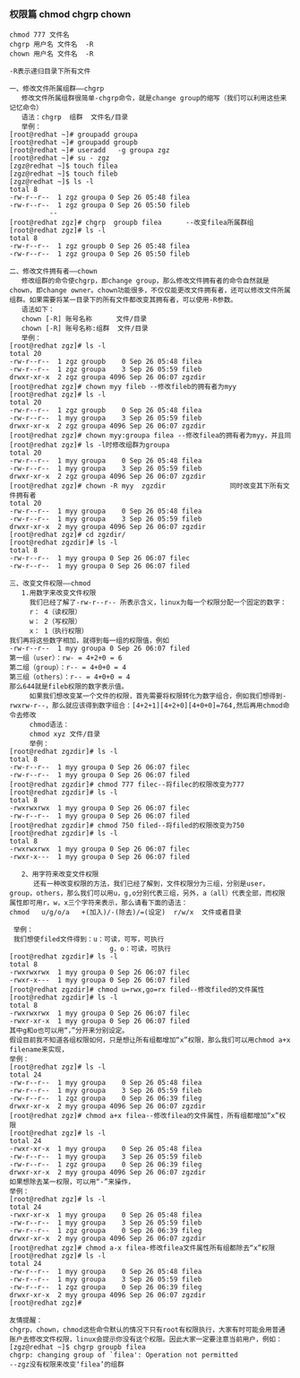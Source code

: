 ### 权限篇 chmod chgrp chown
    chmod 777 文件名
    chgrp 用户名 文件名  -R
    chown 用户名 文件名  -R
    
    -R表示递归目录下所有文件
    
    一、修改文件所属组群——chgrp
       修改文件所属组群很简单-chgrp命令，就是change group的缩写（我们可以利用这些来记忆命令）
       语法：chgrp  组群  文件名/目录 
       举例：
    [root@redhat ~]# groupadd groupa
    [root@redhat ~]# groupadd groupb
    [root@redhat ~]# useradd   -g groupa zgz
    [root@redhat ~]# su - zgz
    [zgz@redhat ~]$ touch filea
    [zgz@redhat ~]$ touch fileb
    [zgz@redhat ~]$ ls -l
    total 8
    -rw-r--r--  1 zgz groupa 0 Sep 26 05:48 filea
    -rw-r--r--  1 zgz groupa 0 Sep 26 05:50 fileb
              --
    [root@redhat zgz]# chgrp  groupb filea      --改变filea所属群组
    [root@redhat zgz]# ls -l
    total 8
    -rw-r--r--  1 zgz groupb 0 Sep 26 05:48 filea
    -rw-r--r--  1 zgz groupa 0 Sep 26 05:50 fileb
     
    二、修改文件拥有者——chown
       修改组群的命令使chgrp，即change group，那么修改文件拥有者的命令自然就是chown，即change owner。chown功能很多，不仅仅能更改文件拥有者，还可以修改文件所属组群。如果需要将某一目录下的所有文件都改变其拥有者，可以使用-R参数。
       语法如下：
       chown [-R] 账号名称      文件/目录
       chown [-R] 账号名称:组群  文件/目录
       举例：
    [root@redhat zgz]# ls -l
    total 20
    -rw-r--r--  1 zgz groupb    0 Sep 26 05:48 filea
    -rw-r--r--  1 zgz groupa    3 Sep 26 05:59 fileb
    drwxr-xr-x  2 zgz groupa 4096 Sep 26 06:07 zgzdir
    [root@redhat zgz]# chown myy fileb --修改fileb的拥有者为myy
    [root@redhat zgz]# ls -l
    total 20
    -rw-r--r--  1 zgz groupb    0 Sep 26 05:48 filea
    -rw-r--r--  1 myy groupa    3 Sep 26 05:59 fileb
    drwxr-xr-x  2 zgz groupa 4096 Sep 26 06:07 zgzdir
    [root@redhat zgz]# chown myy:groupa filea --修改filea的拥有者为myy，并且同
    [root@redhat zgz]# ls -l时修改组群为groupa
    total 20
    -rw-r--r--  1 myy groupa    0 Sep 26 05:48 filea
    -rw-r--r--  1 myy groupa    3 Sep 26 05:59 fileb
    drwxr-xr-x  2 zgz groupa 4096 Sep 26 06:07 zgzdir
    [root@redhat zgz]# chown -R myy  zgzdir                同时改变其下所有文件拥有者
    total 20
    -rw-r--r--  1 myy groupa    0 Sep 26 05:48 filea
    -rw-r--r--  1 myy groupa    3 Sep 26 05:59 fileb
    drwxr-xr-x  2 myy groupa 4096 Sep 26 06:07 zgzdir
    [root@redhat zgz]# cd zgzdir/
    [root@redhat zgzdir]# ls -l
    total 8
    -rw-r--r--  1 myy groupa 0 Sep 26 06:07 filec
    -rw-r--r--  1 myy groupa 0 Sep 26 06:07 filed
      
    三、改变文件权限——chmod
       1.用数字来改变文件权限
         我们已经了解了-rw-r--r-- 所表示含义，linux为每一个权限分配一个固定的数字：
         r： 4（读权限）
         w： 2（写权限）
         x： 1（执行权限）
    我们再将这些数字相加，就得到每一组的权限值，例如
    -rw-r--r--  1 myy groupa 0 Sep 26 06:07 filed
    第一组（user）：rw- = 4+2+0 = 6
    第二组（group）：r-- = 4+0+0 = 4
    第三组（others）：r-- = 4+0+0 = 4
    那么644就是fileb权限的数字表示值。
         如果我们想改变某一个文件的权限，首先需要将权限转化为数字组合，例如我们想得到-rwxrw-r--，那么就应该得到数字组合：[4+2+1][4+2+0][4+0+0]=764,然后再用chmod命令去修改
         chmod语法：
         chmod xyz 文件/目录
         举例：
    [root@redhat zgzdir]# ls -l
    total 8
    -rw-r--r--  1 myy groupa 0 Sep 26 06:07 filec
    -rw-r--r--  1 myy groupa 0 Sep 26 06:07 filed
    [root@redhat zgzdir]# chmod 777 filec--将filec的权限改变为777
    [root@redhat zgzdir]# ls -l
    total 8
    -rwxrwxrwx  1 myy groupa 0 Sep 26 06:07 filec
    -rw-r--r--  1 myy groupa 0 Sep 26 06:07 filed
    [root@redhat zgzdir]# chmod 750 filed--将filed的权限改变为750
    [root@redhat zgzdir]# ls -l
    total 8
    -rwxrwxrwx  1 myy groupa 0 Sep 26 06:07 filec
    -rwxr-x---  1 myy groupa 0 Sep 26 06:07 filed
       
       2、用字符来改变文件权限
          还有一种改变权限的方法，我们已经了解到，文件权限分为三组，分别是user，group，others，那么我们可以用u，g,o分别代表三组，另外，a（all）代表全部，而权限属性即可用r，w，x三个字符来表示，那么请看下面的语法：
    chmod   u/g/o/a   +(加入)/-(除去)/=(设定)  r/w/x  文件或者目录
          
     举例：
     我们想使filed文件得到：u：可读，可写，可执行
                             g，o：可读，可执行
    [root@redhat zgzdir]# ls -l
    total 8
    -rwxrwxrwx  1 myy groupa 0 Sep 26 06:07 filec
    -rwxr-x---  1 myy groupa 0 Sep 26 06:07 filed
    [root@redhat zgzdir]# chmod u=rwx,go=rx filed--修改filed的文件属性
    [root@redhat zgzdir]# ls -l
    total 8
    -rwxrwxrwx  1 myy groupa 0 Sep 26 06:07 filec
    -rwxr-xr-x  1 myy groupa 0 Sep 26 06:07 filed
    其中g和o也可以用“，”分开来分别设定。
    假设目前我不知道各组权限如何，只是想让所有组都增加“x”权限，那么我们可以用chmod a+x filename来实现，
    举例：
    [root@redhat zgz]# ls -l
    total 24
    -rw-r--r--  1 myy groupa    0 Sep 26 05:48 filea
    -rw-r--r--  1 myy groupa    3 Sep 26 05:59 fileb
    -rw-r--r--  1 zgz groupa    0 Sep 26 06:39 fileg
    drwxr-xr-x  2 myy groupa 4096 Sep 26 06:07 zgzdir
    [root@redhat zgz]# chmod a+x filea--修改filea的文件属性，所有组都增加“x”权限
    [root@redhat zgz]# ls -l
    total 24
    -rwxr-xr-x  1 myy groupa    0 Sep 26 05:48 filea
    -rw-r--r--  1 myy groupa    3 Sep 26 05:59 fileb
    -rw-r--r--  1 zgz groupa    0 Sep 26 06:39 fileg
    drwxr-xr-x  2 myy groupa 4096 Sep 26 06:07 zgzdir
    如果想除去某一权限，可以用“-”来操作，
    举例：
    [root@redhat zgz]# ls -l
    total 24
    -rwxr-xr-x  1 myy groupa    0 Sep 26 05:48 filea
    -rw-r--r--  1 myy groupa    3 Sep 26 05:59 fileb
    -rw-r--r--  1 zgz groupa    0 Sep 26 06:39 fileg
    drwxr-xr-x  2 myy groupa 4096 Sep 26 06:07 zgzdir
    [root@redhat zgz]# chmod a-x filea-修改filea文件属性所有组都除去“x”权限
    [root@redhat zgz]# ls -l
    total 24
    -rw-r--r--  1 myy groupa    0 Sep 26 05:48 filea
    -rw-r--r--  1 myy groupa    3 Sep 26 05:59 fileb
    -rw-r--r--  1 zgz groupa    0 Sep 26 06:39 fileg
    drwxr-xr-x  2 myy groupa 4096 Sep 26 06:07 zgzdir
    [root@redhat zgz]#
     
    友情提醒：
    chgrp，chown，chmod这些命令默认的情况下只有root有权限执行，大家有时可能会用普通账户去修改文件权限，linux会提示你没有这个权限。因此大家一定要注意当前用户，例如：
    [zgz@redhat ~]$ chgrp groupb filea
    chgrp: changing group of `filea': Operation not permitted
    --zgz没有权限来改变‘filea’的组群

